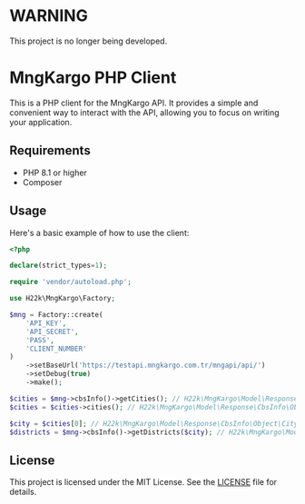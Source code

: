 # WARNING

This project is no longer being developed. 

# MngKargo PHP Client

This is a PHP client for the MngKargo API. It provides a simple and convenient way to interact with the API, allowing you to focus on writing your application.

## Requirements

- PHP 8.1 or higher
- Composer

[//]: # (## Installation)

[//]: # ()
[//]: # (Use Composer to install the MngKargo PHP Client:)

[//]: # ()
[//]: # (```bash)

[//]: # (composer require h22k/mngkargo)

[//]: # (```)

## Usage

Here's a basic example of how to use the client:

```php
<?php

declare(strict_types=1);

require 'vendor/autoload.php';

use H22k\MngKargo\Factory;

$mng = Factory::create(
    'API_KEY',
    'API_SECRET',
    'PASS',
    'CLIENT_NUMBER'
)
    ->setBaseUrl('https://testapi.mngkargo.com.tr/mngapi/api/')
    ->setDebug(true)
    ->make();

$cities = $mng->cbsInfo()->getCities(); // H22k\MngKargo\Model\Response\CbsInfo\CityResponse
$cities = $cities->cities(); // H22k\MngKargo\Model\Response\CbsInfo\Object\City[]

$city = $cities[0]; // H22k\MngKargo\Model\Response\CbsInfo\Object\City
$districts = $mng->cbsInfo()->getDistricts($city); // H22k\MngKargo\Model\Response\CbsInfo\DistrictResponse
```

[//]: # (For more detailed examples, see the [examples]&#40;./examples&#41; directory.)

[//]: # (## Contributing)

[//]: # ()
[//]: # (Contributions are welcome! Please read our [contributing guide]&#40;./CONTRIBUTING.md&#41; to get started.)

## License

This project is licensed under the MIT License. See the [LICENSE](./LICENSE) file for details.
